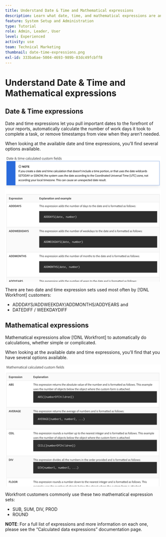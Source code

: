 ```yaml
---
title: Understand Date & Time and Mathematical expressions
description: Learn what date, time, and mathematical expressions are and which ones are available to use when creating custom data in Adobe [!UICONTROL Workfront].
feature: System Setup and Administration
type: Tutorial
role: Admin, Leader, User
level: Experienced
activity: use
team: Technical Marketing
thumbnail: date-time-expressions.png
exl-id: 333ba6ae-5004-4693-989b-03dc49fcbff8
---
```

# Understand Date & Time and Mathematical expressions

## Date & Time expressions

Date and time expressions let you pull important dates to the forefront of your reports, automatically calculate the number of work days it took to complete a task, or remove timestamps from view when they aren’t needed.

When looking at the available date and time expressions, you’ll find several options available.

![Sample date and time expressions](assets/datetimeexpressions01.png)

There are two date and time expression sets used most often by [!DNL Workfront] customers:

* ADDDAYS/ADDWEEKDAY/ADDMONTHS/ADDYEARS and 
* DATEDIFF / WEEKDAYDIFF

## Mathematical expressions

Mathematical expressions allow [!DNL Workfront] to automatically do calculations, whether simple or complicated.

When looking at the available date and time expressions, you’ll find that you have several options available.

![Sample mathematical expressions](assets/datetimeexpressions02.png)

Workfront customers commonly use these two mathematical expression sets:

* SUB, SUM, DIV, PROD
* ROUND

<b>NOTE</b>: For a full list of expressions and more information on each one, please see the “Calculated data expressions” documentation page.